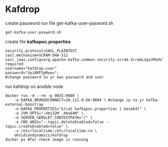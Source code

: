 # Kafdrop

create password run file get-kafka-user-pasword.sh

    get-kafka-user-pasword.sh

create file **kafkapoc.properties**

    security.protocol=SASL_PLAINTEXT
    sasl.mechanism=SCRAM-SHA-512 
    sasl.jaas.config=org.apache.kafka.common.security.scram.ScramLoginModule required 
    username="kafdrop-user"
    password="Vpi8KF5pMxeu"; 
    #change password to yr own password and user

run kafdrop on ansible node

    docker run -d --rm -p 9035:9000 \
        -e KAFKA_BROKERCONNECT=10.111.0.66:9094 \ #change ip to yr kafka-external-boostrap
        -e KAFKA_PROPERTIES="$(cat kafkapoc.properties | base64)" \
        -e JVM_OPTS="-Xms32M -Xmx64M" \
        -e SERVER_SERVLET_CONTEXTPATH="/" \
        -e CMD_ARGS="--topic.deleteEnabled=false --topic.createEnabled=false" \
        -v /etc/localtime:/etc/localtime:ro \
        obsidiandynamics/kafdrop
    docker ps #for check image is running

